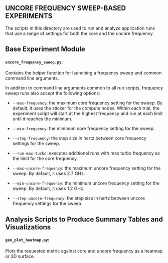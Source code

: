 UNCORE FREQUENCY SWEEP-BASED EXPERIMENTS
----------------------------------------

The scripts in this directory are used to run and analyze application
runs that use a range of settings for both the core and the uncore
frequency.

## Base Experiment Module

#### `uncore_frequency_sweep.py`:

  Contains the helper function for launching a frequency sweep and
  common command line arguments.

  In addition to command line arguments common to all run scripts,
  frequency sweep runs also accept the following options:

  - `--max-frequency`: the maximum core frequency setting for the
                       sweep.  By default, it uses the sticker
                       for the compute nodes.  Within each trial,
                       the experiment script will start at the
                       highest frequency and run at each limit
                       until it reaches the minimum.

  - `--min-frequency`: the minimum core frequency setting for the sweep.

  - `--step-frequency`: the step size in hertz between core
                        frequency settings for the sweep.

  - `--run-max-turbo`: executes additional runs with max turbo
                       frequency as the limit for the core frequency.

  - `--max-uncore-frequency`: the maximum uncore frequency setting for
                              the sweep.  By default, it uses 2.7 GHz.

  - `--min-uncore-frequency`: the minimum uncore frequency setting for
                              the sweep.  By default, it uses 1.2 GHz.

  - `--step-uncore-frequency`: the step size in hertz between uncore
                               frequency settings for the sweep.

## Analysis Scripts to Produce Summary Tables and Visualizations

#### `gen_plot_heatmap.py`:

  Plots the requested metric against core and uncore frequency as a
  heatmap or 3D surface.